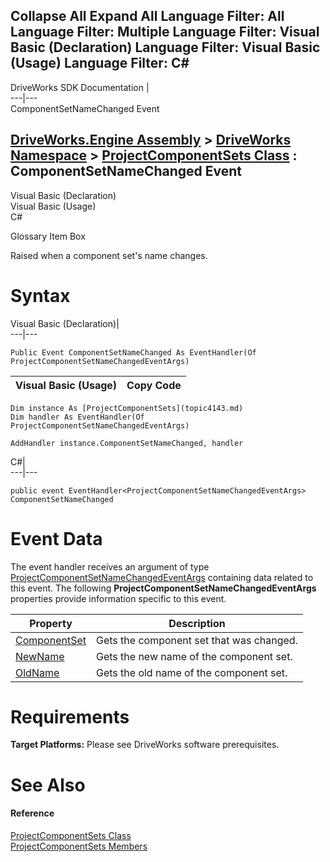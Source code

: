 Collapse All Expand All Language Filter: All  Language Filter: Multiple  Language Filter: Visual Basic (Declaration) Language Filter: Visual Basic (Usage) Language Filter: C#  
---  
DriveWorks SDK Documentation  |   
---|---  
ComponentSetNameChanged Event   
  
[DriveWorks.Engine Assembly](topic2156.md) > [DriveWorks Namespace](topic2159.md) > [ProjectComponentSets Class](topic4143.md) : ComponentSetNameChanged Event  
---  
  
Visual Basic (Declaration)    
Visual Basic (Usage)    
C# 

Glossary Item Box

Raised when a component set's name changes. 

# Syntax

Visual Basic (Declaration)|   
---|---  
      
    
    Public Event ComponentSetNameChanged As EventHandler(Of ProjectComponentSetNameChangedEventArgs)  
  
Visual Basic (Usage)| Copy Code  
---|---  
      
    
    Dim instance As [ProjectComponentSets](topic4143.md)
    Dim handler As EventHandler(Of ProjectComponentSetNameChangedEventArgs)
     
    AddHandler instance.ComponentSetNameChanged, handler  
  
C#|   
---|---  
      
    
    public event EventHandler<ProjectComponentSetNameChangedEventArgs> ComponentSetNameChanged  
  
# Event Data

The event handler receives an argument of type [ProjectComponentSetNameChangedEventArgs](topic4134.md) containing data related to this event. The following **ProjectComponentSetNameChangedEventArgs** properties provide information specific to this event.

Property| Description  
---|---  
[ComponentSet](topic4140.md)| Gets the component set that was changed.   
[NewName](topic4141.md)| Gets the new name of the component set.   
[OldName](topic4142.md)| Gets the old name of the component set.   
  
# Requirements

**Target Platforms:** Please see DriveWorks software prerequisites.

# See Also

#### Reference

[ProjectComponentSets Class](topic4143.md)   
[ProjectComponentSets Members](topic4144.md)


